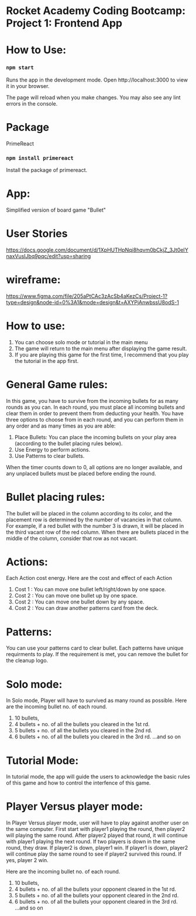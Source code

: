 # Rocket Academy Coding Bootcamp: Project 1: Frontend App

# How to Use:

### `npm start`

Runs the app in the development mode.
Open http://localhost:3000 to view it in your browser.

The page will reload when you make changes.
You may also see any lint errors in the console.

# Package

PrimeReact
<!-- Since primereact is already a dependency, I think this here is unnecessary.
It would be better to give a general instruction on how to install the dependencies
 -->
### `npm install primereact`

Install the package of primereact.

# App:

Simplified version of board game "Bullet"

# User Stories

https://docs.google.com/document/d/1XpHUTHpNqi8hqvm0bCkjZ_3Jt0eIYnaxVusIJbq9pqc/edit?usp=sharing

# wireframe:

https://www.figma.com/file/205aPtCAc3zAcSb4aKezCs/Project-1?type=design&node-id=0%3A1&mode=design&t=AXYPjAnwbssU8odS-1

# How to use:

1. You can choose solo mode or tutorial in the main menu
2. The game will return to the main menu after displaying the game result.
3. If you are playing this game for the first time, I recommend that you play the tutorial in the app first.

# General Game rules:

In this game, you have to survive from the incoming bullets for as many rounds as you can.
In each round, you must place all incoming bullets and clear them in order to prevent them from deducting your health.
You have three options to choose from in each round, and you can perform them in any order and as many times as you are able:

1. Place Bullets: You can place the incoming bullets on your play area (according to the bullet placing rules below).
2. Use Energy to perform actions.
3. Use Patterns to clear bullets.

When the timer counts down to 0, all options are no longer available, and any unplaced bullets must be placed before ending the round.

# Bullet placing rules:

The bullet will be placed in the column according to its color, and the placement row is determined by the number of vacancies in that column.
For example, if a red bullet with the number 3 is drawn, it will be placed in the third vacant row of the red column. When there are bullets placed in the middle of the column, consider that row as not vacant.

# Actions:

Each Action cost energy.
Here are the cost and effect of each Action

1. Cost 1 : You can move one bullet left/right/down by one space.
2. Cost 2 : You can move one bullet up by one space.
3. Cost 2 : You can move one bullet down by any space.
4. Cost 2 : You can draw another patterns card from the deck.

# Patterns:

You can use your patterns card to clear bullet.
Each patterns have unique requirments to play.
If the requirement is met, you can remove the bullet for the cleanup logo.

# Solo mode:

In Solo mode, Player will have to survived as many round as possible.
Here are the incoming bullet no. of each round.

1. 10 bullets,
2. 4 bullets + no. of all the bullets you cleared in the 1st rd.
3. 5 bullets + no. of all the bullets you cleared in the 2nd rd.
4. 6 bullets + no. of all the bullets you cleared in the 3rd rd.
   ...and so on

# Tutorial Mode:

In tutorial mode, the app will guide the users to acknowledge the basic rules of this game and how to control the interfence of this game.

# Player Versus player mode:

In Player Versus player mode, user will have to play against another user on the same computer.
First start with player1 playing the round, then player2 will playing the same round.
After player2 played that round, it will continue with player1 playing the next round.
If two players is down in the same round, they draw.
If player2 is down, player1 win.
If player1 is down, player2 will continue play the same round to see if player2 survived this round.
If yes, player 2 win.

Here are the incoming bullet no. of each round.

1. 10 bullets,
2. 4 bullets + no. of all the bullets your opponent cleared in the 1st rd.
3. 5 bullets + no. of all the bullets your opponent cleared in the 2nd rd.
4. 6 bullets + no. of all the bullets your opponent cleared in the 3rd rd.
   ...and so on
